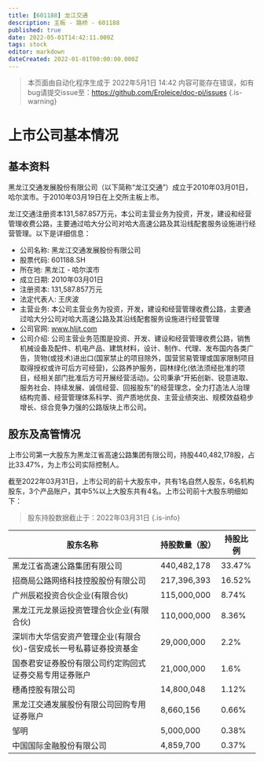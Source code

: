 ```yaml
---
title: [601188] 龙江交通
description: 主板 - 路桥 - 601188
published: true
date: 2022-05-01T14:42:11.000Z
tags: stock
editor: markdown
dateCreated: 2022-01-01T00:00:00.000Z
---
```


> 本页面由自动化程序生成于 2022年5月1日 14:42
> 内容可能存在错误，如有bug请提交issue至：https://github.com/Eroleice/doc-pi/issues
{.is-warning}

# 上市公司基本情况

## 基本资料

黑龙江交通发展股份有限公司（以下简称“龙江交通”）成立于2010年03月01日，哈尔滨市。于2010年03月19日在上交所主板上市。

龙江交通注册资本131,587.857万元，本公司主营业务为投资，开发，建设和经营管理收费公路，主要通过哈大分公司对哈大高速公路及其沿线配套服务设施进行经营管理。以下是详细信息：

- 公司名称: 黑龙江交通发展股份有限公司
- 股票代码: 601188.SH
- 所在地: 黑龙江 - 哈尔滨市
- 成立日期: 2010年03月01日
- 注册资本: 131,587.857万元
- 法定代表人: 王庆波
- 主营业务: 本公司主营业务为投资，开发，建设和经营管理收费公路，主要通过哈大分公司对哈大高速公路及其沿线配套服务设施进行经营管理
- 公司官网: www.hljjt.com
- 公司介绍: 公司主营业务范围是投资、开发、建设和经营管理收费公路，销售机械设备及配件、机电产品、建筑材料，设计、制作、代理、发布国内各类广告，货物(或技术)进出口(国家禁止的项目除外，国营贸易管理或国家限制项目取得授权或许可后方可经营)，公路养护服务，园林绿化(依法须经批准的项目，经相关部门批准后方可开展经营活动)。公司秉承“开拓创新、锐意进取、服务社会、持续发展、诚信经营、回报股东”的经营理念，全力打造法人治理结构完善、经营管理体系科学、资产质地优良、主营业绩突出、规模效益稳步增长、综合竞争力强的公路版块上市公司。


## 股东及高管情况

上市公司第一大股东为黑龙江省高速公路集团有限公司，持股440,482,178股，占比33.47%，为上市公司实际控制人。

截至2022年03月31日，上市公司的前十大股东中，共有1名自然人股东，6名机构股东，3个产品账户，其中5%以上大股东共有4名。上市公司前十大股东明细如下：

> 股东持股数据截止于：2022年03月31日
{.is-info}

| 股东名称 | 持股数量（股） | 持股比例 |
| --- | --- | --- |
| 黑龙江省高速公路集团有限公司 | 440,482,178 | 33.47% |
| 招商局公路网络科技控股股份有限公司 | 217,396,393 | 16.52% |
| 广州辰崧投资合伙企业(有限合伙) | 115,000,000 | 8.74% |
| 黑龙江元龙景运投资管理合伙企业(有限合伙) | 110,000,000 | 8.36% |
| 深圳市大华信安资产管理企业(有限合伙)-信安成长一号私募证券投资基金 | 29,000,000 | 2.2% |
| 国泰君安证券股份有限公司约定购回式证券交易专用证券账户 | 21,000,000 | 1.6% |
| 穗甬控股有限公司 | 14,800,048 | 1.12% |
| 黑龙江交通发展股份有限公司回购专用证券账户 | 8,660,156 | 0.66% |
| 邹明 | 5,000,000 | 0.38% |
| 中国国际金融股份有限公司 | 4,859,700 | 0.37% |




